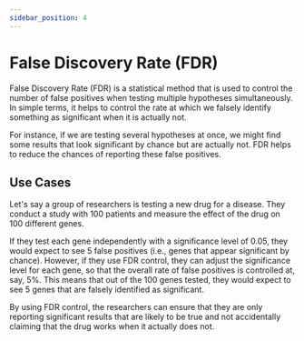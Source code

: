 ```yaml
---
sidebar_position: 4
---
```


# False Discovery Rate (FDR)

False Discovery Rate (FDR) is a statistical method that is used to control the number of false positives when testing multiple hypotheses simultaneously. In simple terms, it helps to control the rate at which we falsely identify something as significant when it is actually not. 

For instance, if we are testing several hypotheses at once, we might find some results that look significant by chance but are actually not. FDR helps to reduce the chances of reporting these false positives. 

## Use Cases

Let's say a group of researchers is testing a new drug for a disease. They conduct a study with 100 patients and measure the effect of the drug on 100 different genes. 

If they test each gene independently with a significance level of 0.05, they would expect to see 5 false positives (i.e., genes that appear significant by chance). However, if they use FDR control, they can adjust the significance level for each gene, so that the overall rate of false positives is controlled at, say, 5%. This means that out of the 100 genes tested, they would expect to see 5 genes that are falsely identified as significant. 

By using FDR control, the researchers can ensure that they are only reporting significant results that are likely to be true and not accidentally claiming that the drug works when it actually does not.


